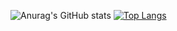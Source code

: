 ![Anurag's GitHub stats](https://github-readme-stats.vercel.app/api?username=2359992750)
[![Top Langs](https://github-readme-stats.vercel.app/api/top-langs/?username=2359992750)](https://github.com/anuraghazra/github-readme-stats)
